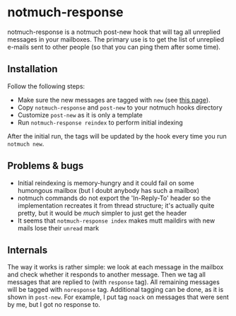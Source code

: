 # notmuch-response

notmuch-response is a notmuch post-new hook that will tag all
unreplied messages in your mailboxes.  The primary use is to get the
list of unreplied e-mails sent to other people (so that you can ping
them after some time).

## Installation

Follow the following steps:

* Make sure the new messages are tagged with `new`
(see [this page](http://notmuchmail.org/initial_tagging/)).
* Copy `notmuch-response` and `post-new` to your notmuch
hooks directory
* Customize `post-new` as it is only a template
* Run `notmuch-response reindex` to perform initial indexing

After the initial run, the tags will be updated by the hook
every time you run `notmuch new`.

## Problems & bugs

* Initial reindexing is memory-hungry and it could fail on
some humongous mailbox (but I doubt anybody has such a mailbox)
* notmuch commands do not export the 'In-Reply-To' header so
the implementation recreates it from thread structure;
it's actually quite pretty, but it would be *much* simpler
to just get the header
* It seems that `notmuch-response index` makes mutt maildirs with
new mails lose their `unread` mark

## Internals

The way it works is rather simple: we look at each message in the
mailbox and check whether it responds to another message. Then we tag
all messages that are replied to (with `response` tag). All remaining
messages will be tagged with `noresponse` tag. Additional tagging can
be done, as it is shown in `post-new`.  For example, I put tag `noack`
on messages that were sent by me, but I got no response to.
